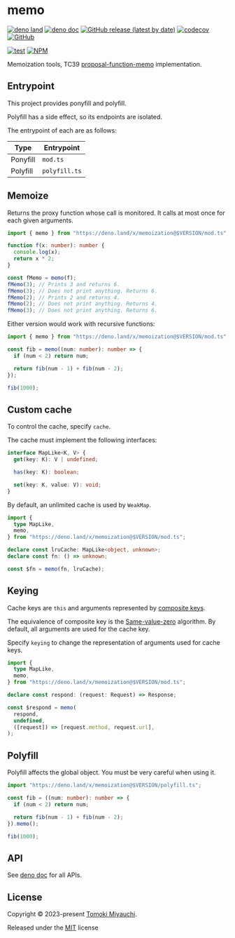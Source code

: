 # memo

[![deno land](http://img.shields.io/badge/available%20on-deno.land/x-lightgrey.svg?logo=deno)](https://deno.land/x/memoization)
[![deno doc](https://doc.deno.land/badge.svg)](https://deno.land/x/memoization?doc)
[![GitHub release (latest by date)](https://img.shields.io/github/v/release/TomokiMiyauci/memo)](https://github.com/TomokiMiyauci/memo/releases)
[![codecov](https://codecov.io/github/TomokiMiyauci/memo/branch/main/graph/badge.svg)](https://codecov.io/gh/TomokiMiyauci/memo)
[![GitHub](https://img.shields.io/github/license/TomokiMiyauci/memo)](https://github.com/TomokiMiyauci/memo/blob/main/LICENSE)

[![test](https://github.com/TomokiMiyauci/memo/actions/workflows/test.yaml/badge.svg)](https://github.com/TomokiMiyauci/memo/actions/workflows/test.yaml)
[![NPM](https://nodei.co/npm/@miyauci/memo.png?mini=true)](https://nodei.co/npm/@miyauci/memo/)

Memoization tools, TC39
[proposal-function-memo](https://github.com/tc39/proposal-function-memo)
implementation.

## Entrypoint

This project provides ponyfill and polyfill.

Polyfill has a side effect, so its endpoints are isolated.

The entrypoint of each are as follows:

| Type     | Entrypoint    |
| -------- | ------------- |
| Ponyfill | `mod.ts`      |
| Polyfill | `polyfill.ts` |

## Memoize

Returns the proxy function whose call is monitored. It calls at most once for
each given arguments.

```ts
import { memo } from "https://deno.land/x/memoization@$VERSION/mod.ts";

function f(x: number): number {
  console.log(x);
  return x * 2;
}

const fMemo = memo(f);
fMemo(3); // Prints 3 and returns 6.
fMemo(3); // Does not print anything. Returns 6.
fMemo(2); // Prints 2 and returns 4.
fMemo(2); // Does not print anything. Returns 4.
fMemo(3); // Does not print anything. Returns 6.
```

Either version would work with recursive functions:

```ts
import { memo } from "https://deno.land/x/memoization@$VERSION/mod.ts";

const fib = memo((num: number): number => {
  if (num < 2) return num;

  return fib(num - 1) + fib(num - 2);
});

fib(1000);
```

## Custom cache

To control the cache, specify `cache`.

The cache must implement the following interfaces:

```ts
interface MapLike<K, V> {
  get(key: K): V | undefined;

  has(key: K): boolean;

  set(key: K, value: V): void;
}
```

By default, an unlimited cache is used by `WeakMap`.

```ts
import {
  type MapLike,
  memo,
} from "https://deno.land/x/memoization@$VERSION/mod.ts";

declare const lruCache: MapLike<object, unknown>;
declare const fn: () => unknown;

const $fn = memo(fn, lruCache);
```

## Keying

Cache keys are `this` and arguments represented by
[composite keys](https://github.com/tc39/proposal-richer-keys/tree/master/compositeKey).

The equivalence of composite key is the
[Same-value-zero](https://tc39.es/ecma262/#sec-samevaluezero) algorithm. By
default, all arguments are used for the cache key.

Specify `keying` to change the representation of arguments used for cache keys.

```ts
import {
  type MapLike,
  memo,
} from "https://deno.land/x/memoization@$VERSION/mod.ts";

declare const respond: (request: Request) => Response;

const $respond = memo(
  respond,
  undefined,
  ([request]) => [request.method, request.url],
);
```

## Polyfill

Polyfill affects the global object. You must be very careful when using it.

```ts
import "https://deno.land/x/memoization@$VERSION/polyfill.ts";

const fib = ((num: number): number => {
  if (num < 2) return num;

  return fib(num - 1) + fib(num - 2);
}).memo();

fib(1000);
```

## API

See [deno doc](https://deno.land/x/memoization?doc) for all APIs.

## License

Copyright © 2023-present [Tomoki Miyauchi](https://github.com/TomokiMiyauci).

Released under the [MIT](./LICENSE) license
